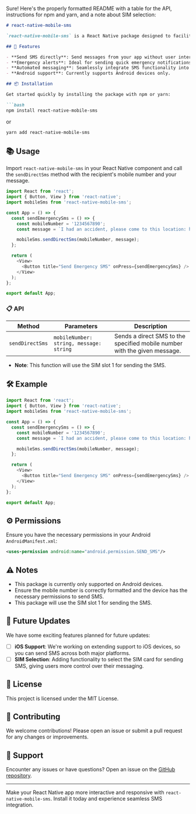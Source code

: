 Sure! Here's the properly formatted README with a table for the API, instructions for npm and yarn, and a note about SIM selection:

```markdown
# react-native-mobile-sms

`react-native-mobile-sms` is a React Native package designed to facilitate direct SMS sending on Android devices. This package uses the native `MobileSms` module, allowing you to send messages without user interaction with the default messaging app—perfect for emergency alerts or automated messaging systems.

## 🚀 Features

- **Send SMS directly**: Send messages from your app without user interaction.
- **Emergency alerts**: Ideal for sending quick emergency notifications.
- **Automated messaging**: Seamlessly integrate SMS functionality into your apps.
- **Android support**: Currently supports Android devices only.

## 📦 Installation

Get started quickly by installing the package with npm or yarn:

```bash
npm install react-native-mobile-sms
```

or

```bash
yarn add react-native-mobile-sms
```

## 📚 Usage

Import `react-native-mobile-sms` in your React Native component and call the `sendDirectSms` method with the recipient's mobile number and your message.

```javascript
import React from 'react';
import { Button, View } from 'react-native';
import mobileSms from 'react-native-mobile-sms';

const App = () => {
  const sendEmergencySms = () => {
    const mobileNumber = '1234567890';
    const message = `I had an accident, please come to this location: https://maps.google.com/?q=26.821888+75.86541`;

    mobileSms.sendDirectSms(mobileNumber, message);
  };

  return (
    <View>
      <Button title="Send Emergency SMS" onPress={sendEmergencySms} />
    </View>
  );
};

export default App;
```

### 📋 API

| Method           | Parameters                              | Description                                                           |
|------------------|-----------------------------------------|-----------------------------------------------------------------------|
| `sendDirectSms`  | `mobileNumber: string, message: string` | Sends a direct SMS to the specified mobile number with the given message. |

- **Note**: This function will use the SIM slot 1 for sending the SMS.

## 🛠️ Example

```javascript
import React from 'react';
import { Button, View } from 'react-native';
import mobileSms from 'react-native-mobile-sms';

const App = () => {
  const sendEmergencySms = () => {
    const mobileNumber = '1234567890';
    const message = `I had an accident, please come to this location: https://maps.google.com/?q=26.821888+75.86541`;

    mobileSms.sendDirectSms(mobileNumber, message);
  };

  return (
    <View>
      <Button title="Send Emergency SMS" onPress={sendEmergencySms} />
    </View>
  );
};

export default App;
```

## ⚙️ Permissions

Ensure you have the necessary permissions in your Android `AndroidManifest.xml`:

```xml
<uses-permission android:name="android.permission.SEND_SMS"/>
```

## ⚠️ Notes

- This package is currently only supported on Android devices.
- Ensure the mobile number is correctly formatted and the device has the necessary permissions to send SMS.
- This package will use the SIM slot 1 for sending the SMS.

## 📝 Future Updates

We have some exciting features planned for future updates:

- [ ] **iOS Support**: We're working on extending support to iOS devices, so you can send SMS across both major platforms.
- [ ] **SIM Selection**: Adding functionality to select the SIM card for sending SMS, giving users more control over their messaging.

## 📜 License

This project is licensed under the MIT License.

## 🤝 Contributing

We welcome contributions! Please open an issue or submit a pull request for any changes or improvements.

## 🙋 Support

Encounter any issues or have questions? Open an issue on the [GitHub repository](https://github.com/hack5hu/react-native-mobile-sms/issues).

---

Make your React Native app more interactive and responsive with `react-native-mobile-sms`. Install it today and experience seamless SMS integration.
```
